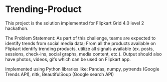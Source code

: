 # Trending-Product
This project is the solution implemented for Flipkart Grid 4.0 level 2 hackathon. 

The Problem Statement: As part of this challenge, teams are expected to identify trends from social media data; From all the products available on Flipkart identify trending products, utilize all signals available (ex. posts, sessions, check-ins, social graphs, media content, etc.). Output should also have photos, videos, gifs which can be used on Flipkart app.

Implemented using Python libraries like: Pandas, numpy, pytrends (Google Trends API), nltk, BeautifulSoup (Google search API)
